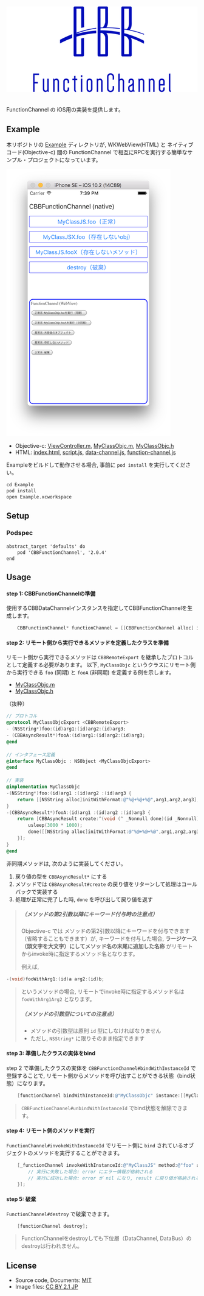 # <p align="center"><img src="title.png"/></p>
FunctionChannel の iOS用の実装を提供します。

## Example
本リポジトリの [Example](Example) ディレクトリが, WKWebView(HTML) と ネイティブコード(Objective-c) 間の FunctionChannel で相互にRPCを実行する簡単なサンプル・プロジェクトになっています。

![screen-shot](Example/screen-shot.png)

- Objective-c: [ViewController.m](Example/Example/ViewController.m), [MyClassObjc.m](Example/Example/MyClassObjc.m), [MyClassObjc.h](Example/Example/MyClassObjc.h)
- HTML: [index.html](Example/www/index.html), [script.js](Example/www/script.js), [data-channel.js](Example/www/data-channel.js), [function-channel.js](Example/www/function-channel.js)

Exampleをビルドして動作させる場合, 事前に `pod install` を実行してください。
```
cd Example
pod install
open Example.xcworkspace
```

## Setup 
### Podspec
```
abstract_target 'defaults' do
    pod 'CBBFunctionChannel', '2.0.4'
end
```

## Usage
#### step 1: CBBFunctionChannelの準備
使用するCBBDataChannelインスタンスを指定してCBBFunctionChannelを生成します。

```objective-c
    CBBFunctionChannel* functionChannel = [[CBBFunctionChannel alloc] initWithDataChannel:dataChannel];
```

#### step 2: リモート側から実行できるメソッドを定義したクラスを準備
リモート側から実行できるメソッドは `CBBRemoteExport` を継承したプロトコルとして定義する必要があります。
以下, `MyClassObjc` というクラスにリモート側から実行できる `foo` (同期) と `fooA` (非同期) を定義する例を示します。

- [MyClassObjc.m](Example/Example/MyClassObjc.m)
- [MyClassObjc.h](Example/Example/MyClassObjc.h)

（抜粋）
```objective-c
// プロトコル
@protocol MyClassObjcExport <CBBRemoteExport>
- (NSString*)foo:(id)arg1:(id)arg2:(id)arg3;
- (CBBAsyncResult*)fooA:(id)arg1:(id)arg2:(id)arg3;
@end

// インタフェース定義
@interface MyClassObjc : NSObject <MyClassObjcExport>
@end

// 実装
@implementation MyClassObjc
-(NSString*)foo:(id)arg1 :(id)arg2 :(id)arg3 {
    return [[NSString alloc]initWithFormat:@"%@+%@+%@",arg1,arg2,arg3];
}
-(CBBAsyncResult*)fooA:(id)arg1 :(id)arg2 :(id)arg3 {
    return [CBBAsyncResult create:^(void (^ _Nonnull done)(id _Nonnull)) {
        usleep(3000 * 1000);
        done([[NSString alloc]initWithFormat:@"%@+%@+%@",arg1,arg2,arg3]);
    }];
}
@end
```

非同期メソッドは, 次のように実装してください。

1. 戻り値の型を `CBBAsyncResult*` にする
2. メソッドでは `CBBAsyncResult#create` の戻り値をリターンして処理はコールバックで実装する
3. 処理が正常に完了した時, `done` を呼び出して戻り値を返す

>##### （メソッドの第2引数以降にキーワード付与時の注意点）
> Objective-c では メソッドの第2引数以降にキーワードを付与できます（省略することもできます）が, キーワードを付与した場合, __ラージケース（頭文字を大文字）にしてメソッド名の末尾に追加した名称__ がリモートからinvoke時に指定するメソッド名となります。
>
> 例えば,
```objective-c
-(void)fooWithArg1:(id)a arg2:(id)b;
```
> というメソッドの場合, リモートでinvoke時に指定するメソッド名は `fooWithArg1Arg2` となります。
>
>##### （メソッドの引数型についての注意点）
> - メソッドの引数型は原則 `id` 型にしなければなりません
> - ただし, `NSString*` に限りそのまま指定できます

#### step 3: 準備したクラスの実体をbind
step 2 で準備したクラスの実体を `CBBFunctionChannel#bindWithInstanceId` で登録することで, リモート側からメソッドを呼び出すことができる状態（bind状態）になります。

```objective-c
    [functionChannel bindWithInstanceId:@"MyClassObjc" instance:[[MyClassObjc alloc]init]];
```

> `CBBFunctionChannel#unbindWithInstanceId` でbind状態を解除できます。

#### step 4: リモート側のメソッドを実行
`FunctionChannel#invokeWithInstanceId` でリモート側に `bind` されているオブジェクトのメソッドを実行することができます。

```objective-c
    [_functionChannel invokeWithInstanceId:@"MyClassJS" method:@"foo" arguments:@[@"One", @(2), @"3"] callback:^(NSError * _Nullable error, id  _Nullable result) {
        // 実行に失敗した場合: error にエラー情報が格納される
        // 実行に成功した場合: error が nil になり, result に戻り値が格納される
    }];
```

#### step 5: 破棄
`FunctionChannel#destroy` で破棄できます。

```objective-c
    [functionChannel destroy];
```

> FunctionChannelをdestroyしても下位層（DataChannel, DataBus）のdestroyは行われません。

## License
- Source code, Documents: [MIT](LICENSE)
- Image files: [CC BY 2.1 JP](https://creativecommons.org/licenses/by/2.1/jp/)

